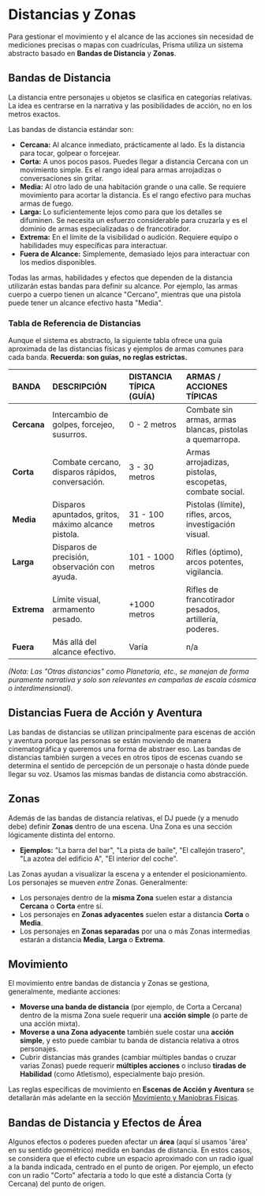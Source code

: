 # Distancias y Zonas

Para gestionar el movimiento y el alcance de las acciones sin necesidad de mediciones precisas o mapas con cuadrículas, Prisma utiliza un sistema abstracto basado en **Bandas de Distancia** y **Zonas**.

## Bandas de Distancia

La distancia entre personajes u objetos se clasifica en categorías relativas. La idea es centrarse en la narrativa y las posibilidades de acción, no en los metros exactos.

Las bandas de distancia estándar son:

* **Cercana:** Al alcance inmediato, prácticamente al lado. Es la distancia para tocar, golpear o forcejear.
* **Corta:** A unos pocos pasos. Puedes llegar a distancia Cercana con un movimiento simple. Es el rango ideal para armas arrojadizas o conversaciones sin gritar.
* **Media:** Al otro lado de una habitación grande o una calle. Se requiere movimiento para acortar la distancia. Es el rango efectivo para muchas armas de fuego.
* **Larga:** Lo suficientemente lejos como para que los detalles se difuminen. Se necesita un esfuerzo considerable para cruzarla y es el dominio de armas especializadas o de francotirador.
* **Extrema:** En el límite de la visibilidad o audición. Requiere equipo o habilidades muy específicas para interactuar.
* **Fuera de Alcance:** Simplemente, demasiado lejos para interactuar con los medios disponibles.

Todas las armas, habilidades y efectos que dependen de la distancia utilizarán estas bandas para definir su alcance. Por ejemplo, las armas cuerpo a cuerpo tienen un alcance "Cercano", mientras que una pistola puede tener un alcance efectivo hasta "Media".

### Tabla de Referencia de Distancias

Aunque el sistema es abstracto, la siguiente tabla ofrece una guía aproximada de las distancias físicas y ejemplos de armas comunes para cada banda. **Recuerda: son guías, no reglas estrictas.**

| **BANDA** | **DESCRIPCIÓN** | **DISTANCIA TÍPICA (GUÍA)** | **ARMAS / ACCIONES TÍPICAS** |
| :--- | :--- | :--- | :--- |
| **Cercana** | Intercambio de golpes, forcejeo, susurros. | 0 - 2 metros | Combate sin armas, armas blancas, pistolas a quemarropa. |
| **Corta** | Combate cercano, disparos rápidos, conversación. | 3 - 30 metros | Armas arrojadizas, pistolas, escopetas, combate social. |
| **Media** | Disparos apuntados, gritos, máximo alcance pistola. | 31 - 100 metros | Pistolas (límite), rifles, arcos, investigación visual. |
| **Larga** | Disparos de precisión, observación con ayuda. | 101 - 1000 metros | Rifles (óptimo), arcos potentes, vigilancia. |
| **Extrema** | Límite visual, armamento pesado. | +1000 metros | Rifles de francotirador pesados, artillería, poderes. |
| **Fuera** | Más allá del alcance efectivo. | Varía | n/a |

*(Nota: Las "Otras distancias" como Planetaria, etc., se manejan de forma puramente narrativa y solo son relevantes en campañas de escala cósmica o interdimensional).*

## Distancias Fuera de Acción y Aventura

Las bandas de distancias se utilizan principalmente para escenas de acción y aventura porque las personas se están moviendo de manera cinematográfica y queremos una forma de abstraer eso. Las bandas de distancias también surgen a veces en otros tipos de escenas cuando se determina el sentido de percepción de un personaje o hasta dónde puede llegar su voz. Usamos las mismas bandas de distancia como abstracción.

## Zonas

Además de las bandas de distancia relativas, el DJ puede (y a menudo debe) definir **Zonas** dentro de una escena. Una Zona es una sección lógicamente distinta del entorno.

* **Ejemplos:** "La barra del bar", "La pista de baile", "El callejón trasero", "La azotea del edificio A", "El interior del coche".

Las Zonas ayudan a visualizar la escena y a entender el posicionamiento. Los personajes se mueven *entre* Zonas. Generalmente:

* Los personajes dentro de la **misma Zona** suelen estar a distancia **Cercana** o **Corta** entre sí.
* Los personajes en **Zonas adyacentes** suelen estar a distancia **Corta** o **Media**.
* Los personajes en **Zonas separadas** por una o más Zonas intermedias estarán a distancia **Media**, **Larga** o **Extrema**.

## Movimiento

El movimiento entre bandas de distancia y Zonas se gestiona, generalmente, mediante acciones:

* **Moverse una banda de distancia** (por ejemplo, de Corta a Cercana) dentro de la misma Zona suele requerir una **acción simple** (o parte de una acción mixta).
* **Moverse a una Zona adyacente** también suele costar una **acción simple**, y esto puede cambiar tu banda de distancia relativa a otros personajes.
* Cubrir distancias más grandes (cambiar múltiples bandas o cruzar varias Zonas) puede requerir **múltiples acciones** o incluso **tiradas de Habilidad** (como Atletismo), especialmente bajo presión.

Las reglas específicas de movimiento en **Escenas de Acción y Aventura** se detallarán más adelante en la sección [Movimiento y Maniobras Físicas](./03.3.2_Movimiento_y_Maniobras_Fisicas.md).

## Bandas de Distancia y Efectos de Área

Algunos efectos o poderes pueden afectar un **área** (aquí sí usamos 'área' en su sentido geométrico) medida en bandas de distancia. En estos casos, se considera que el efecto cubre un espacio aproximado con un radio igual a la banda indicada, centrado en el punto de origen. Por ejemplo, un efecto con un radio "Corto" afectaría a todo lo que esté a distancia Corta (y Cercana) del punto de origen.